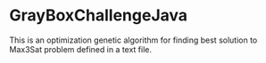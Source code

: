 # GrayBoxChallengeJava
This is an optimization genetic algorithm for finding best solution to Max3Sat problem defined in a text file.